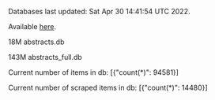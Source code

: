 Databases last updated: Sat Apr 30 14:41:54 UTC 2022. 

Available [here](https://github.com/cbeauhilton/ash-db/releases).


18M	abstracts.db

143M	abstracts_full.db

Current number of items in db:
[{"count(*)": 94581}]

Current number of scraped items in db:
[{"count(*)": 14480}]
